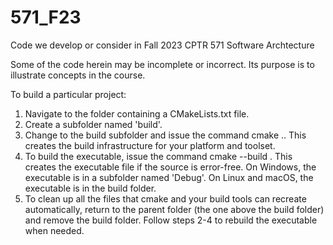 # 571_F23
Code we develop or consider in Fall 2023 CPTR 571 Software Archtecture

Some of the code herein may be incomplete or incorrect. Its purpose is to illustrate
concepts in the course.

To build a particular project:
1. Navigate to the folder containing a CMakeLists.txt file.
2. Create a subfolder named 'build'.
3. Change to the build subfolder and issue the command
     cmake ..
   This creates the build infrastructure for your platform and
   toolset.
4. To build the executable, issue the command 
     cmake --build .
   This creates the executable file if the source is error-free.
   On Windows, the executable is in a subfolder named 'Debug'.
   On Linux and macOS, the executable is in the build folder.
5. To clean up all the files that cmake and your build tools can
   recreate automatically, return to the parent folder (the one
   above the build folder) and remove the build folder. Follow
   steps 2-4 to rebuild the executable when needed.

